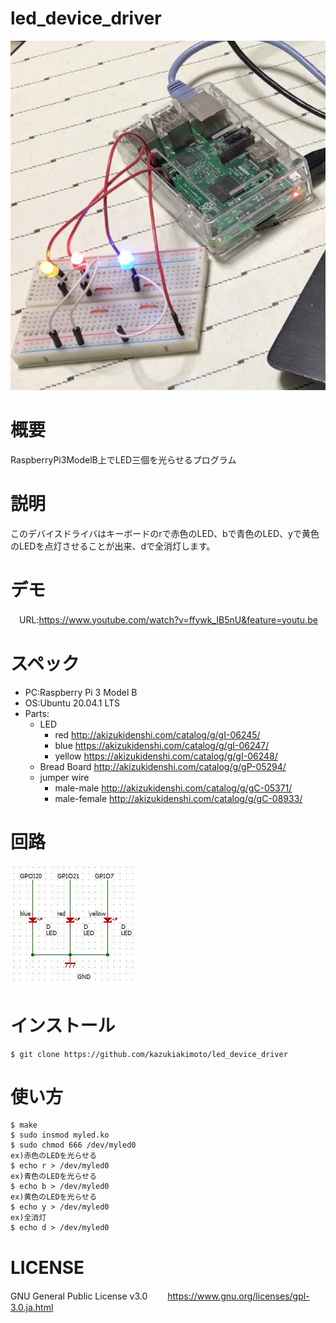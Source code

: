 # led_device_driver
![Alt](https://github.com/kazukiakimoto/led_device_driver/blob/master/image/IMG_6012.PNG)

# 概要
RaspberryPi3ModelB上でLED三個を光らせるプログラム

# 説明
このデバイスドライバはキーボードのrで赤色のLED、bで青色のLED、yで黄色のLEDを点灯させることが出来、dで全消灯します。

# デモ
　URL:https://www.youtube.com/watch?v=ffywk_IB5nU&feature=youtu.be
 
# スペック
- PC:Raspberry Pi 3 Model B  
- OS:Ubuntu 20.04.1 LTS  
- Parts:
  - LED  
    - red http://akizukidenshi.com/catalog/g/gI-06245/ 
    - blue https://akizukidenshi.com/catalog/g/gI-06247/  
    - yellow https://akizukidenshi.com/catalog/g/gI-06248/  
  - Bread Board http://akizukidenshi.com/catalog/g/gP-05294/  
  - jumper wire 
    - male-male http://akizukidenshi.com/catalog/g/gC-05371/  
    - male-female http://akizukidenshi.com/catalog/g/gC-08933/  
# 回路
![Alt](https://github.com/kazukiakimoto/led_device_driver/blob/master/image/%E3%82%AD%E3%83%A3%E3%83%97%E3%83%81%E3%83%A3.JPG)

# インストール
~~~
$ git clone https://github.com/kazukiakimoto/led_device_driver
~~~

# 使い方
~~~
$ make
$ sudo insmod myled.ko  
$ sudo chmod 666 /dev/myled0 
ex)赤色のLEDを光らせる
$ echo r > /dev/myled0
ex)青色のLEDを光らせる
$ echo b > /dev/myled0
ex)黄色のLEDを光らせる
$ echo y > /dev/myled0
ex)全消灯
$ echo d > /dev/myled0
~~~


# LICENSE
GNU General Public License v3.0　
　https://www.gnu.org/licenses/gpl-3.0.ja.html
